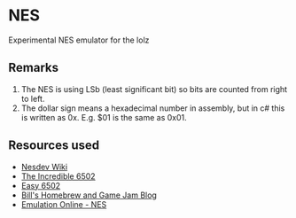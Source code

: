 # NES

Experimental NES emulator for the lolz

## Remarks

1. The NES is using LSb (least significant bit) so bits are counted from right to left.
2. The dollar sign means a hexadecimal number in assembly, but in c# this is written as 0x. E.g. $01 is the same as 0x01.

## Resources used

- [Nesdev Wiki](https://www.nesdev.org/wiki/Nesdev_Wiki)
- [The Incredible 6502](https://dwheeler.com/6502/oneelkruns/65index.html)
- [Easy 6502](https://skilldrick.github.io/easy6502/)
- [Bill's Homebrew and Game Jam Blog](https://homebrewgamejam.blogspot.com)
- [Emulation Online - NES](https://www.emulationonline.com/systems/nes/)